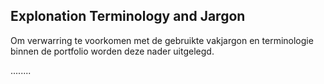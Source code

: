 ## Explonation Terminology and Jargon

Om verwarring te voorkomen met de gebruikte vakjargon en terminologie binnen de portfolio worden deze nader uitgelegd. 

........




